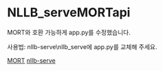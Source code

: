 # NLLB_serveMORTapi
MORT와 호환 가능하게 app.py를 수정했습니다.

사용법: nllb-serve\nllb_serve에 app.py를 교체해 주세요.

[MORT](https://blog.naver.com/killkimno/223152420480)
[nllb-serve](https://github.com/thammegowda/nllb-serve)
